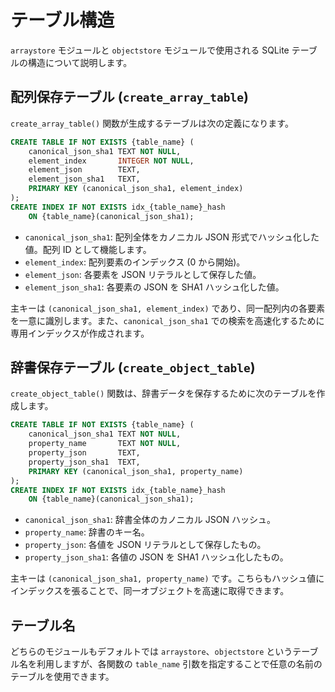 # テーブル構造

`arraystore` モジュールと `objectstore` モジュールで使用される SQLite テーブルの構造について説明します。

## 配列保存テーブル (`create_array_table`)

`create_array_table()` 関数が生成するテーブルは次の定義になります。

```sql
CREATE TABLE IF NOT EXISTS {table_name} (
    canonical_json_sha1 TEXT NOT NULL,
    element_index       INTEGER NOT NULL,
    element_json        TEXT,
    element_json_sha1   TEXT,
    PRIMARY KEY (canonical_json_sha1, element_index)
);
CREATE INDEX IF NOT EXISTS idx_{table_name}_hash
    ON {table_name}(canonical_json_sha1);
```

- `canonical_json_sha1`: 配列全体をカノニカル JSON 形式でハッシュ化した値。配列 ID として機能します。
- `element_index`: 配列要素のインデックス (0 から開始)。
- `element_json`: 各要素を JSON リテラルとして保存した値。
- `element_json_sha1`: 各要素の JSON を SHA1 ハッシュ化した値。

主キーは `(canonical_json_sha1, element_index)` であり、同一配列内の各要素を一意に識別します。また、`canonical_json_sha1` での検索を高速化するために専用インデックスが作成されます。

## 辞書保存テーブル (`create_object_table`)

`create_object_table()` 関数は、辞書データを保存するために次のテーブルを作成します。

```sql
CREATE TABLE IF NOT EXISTS {table_name} (
    canonical_json_sha1 TEXT NOT NULL,
    property_name       TEXT NOT NULL,
    property_json       TEXT,
    property_json_sha1  TEXT,
    PRIMARY KEY (canonical_json_sha1, property_name)
);
CREATE INDEX IF NOT EXISTS idx_{table_name}_hash
    ON {table_name}(canonical_json_sha1);
```

- `canonical_json_sha1`: 辞書全体のカノニカル JSON ハッシュ。
- `property_name`: 辞書のキー名。
- `property_json`: 各値を JSON リテラルとして保存したもの。
- `property_json_sha1`: 各値の JSON を SHA1 ハッシュ化したもの。

主キーは `(canonical_json_sha1, property_name)` です。こちらもハッシュ値にインデックスを張ることで、同一オブジェクトを高速に取得できます。

## テーブル名

どちらのモジュールもデフォルトでは `arraystore`、`objectstore` というテーブル名を利用しますが、各関数の `table_name` 引数を指定することで任意の名前のテーブルを使用できます。
